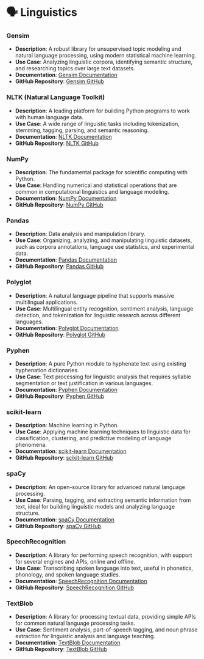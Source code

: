# 🗣️ Linguistics

### Gensim

* **Description**: A robust library for unsupervised topic modeling and natural language processing, using modern statistical machine learning.
* **Use Case**: Analyzing linguistic corpora, identifying semantic structure, and researching topics over large text datasets.
* **Documentation**: [Gensim Documentation](https://radimrehurek.com/gensim/)
* **GitHub Repository**: [Gensim GitHub](https://github.com/RaRe-Technologies/gensim)

### NLTK (Natural Language Toolkit)

* **Description**: A leading platform for building Python programs to work with human language data.
* **Use Case**: A wide range of linguistic tasks including tokenization, stemming, tagging, parsing, and semantic reasoning.
* **Documentation**: [NLTK Documentation](https://www.nltk.org/)
* **GitHub Repository**: [NLTK GitHub](https://github.com/nltk/nltk)

### NumPy

* **Description**: The fundamental package for scientific computing with Python.
* **Use Case**: Handling numerical and statistical operations that are common in computational linguistics and language modeling.
* **Documentation**: [NumPy Documentation](https://numpy.org/doc/)
* **GitHub Repository**: [NumPy GitHub](https://github.com/numpy/numpy)

### Pandas

* **Description**: Data analysis and manipulation library.
* **Use Case**: Organizing, analyzing, and manipulating linguistic datasets, such as corpora annotations, language use statistics, and experimental data.
* **Documentation**: [Pandas Documentation](https://pandas.pydata.org/)
* **GitHub Repository**: [Pandas GitHub](https://github.com/pandas-dev/pandas)

### Polyglot

* **Description**: A natural language pipeline that supports massive multilingual applications.
* **Use Case**: Multilingual entity recognition, sentiment analysis, language detection, and tokenization for linguistic research across different languages.
* **Documentation**: [Polyglot Documentation](https://polyglot.readthedocs.io/en/latest/)
* **GitHub Repository**: [Polyglot GitHub](https://github.com/aboSamoor/polyglot)

### Pyphen

* **Description**: A pure Python module to hyphenate text using existing hyphenation dictionaries.
* **Use Case**: Text processing for linguistic analysis that requires syllable segmentation or text justification in various languages.
* **Documentation**: [Pyphen Documentation](https://pyphen.org/)
* **GitHub Repository**: [Pyphen GitHub](https://github.com/Kozea/Pyphen)

### scikit-learn

* **Description**: Machine learning in Python.
* **Use Case**: Applying machine learning techniques to linguistic data for classification, clustering, and predictive modeling of language phenomena.
* **Documentation**: [scikit-learn Documentation](https://scikit-learn.org/stable/)
* **GitHub Repository**: [scikit-learn GitHub](https://github.com/scikit-learn/scikit-learn)

### spaCy

* **Description**: An open-source library for advanced natural language processing.
* **Use Case**: Parsing, tagging, and extracting semantic information from text, ideal for building linguistic models and analyzing language structure.
* **Documentation**: [spaCy Documentation](https://spacy.io/)
* **GitHub Repository**: [spaCy GitHub](https://github.com/explosion/spaCy)

### SpeechRecognition

* **Description**: A library for performing speech recognition, with support for several engines and APIs, online and offline.
* **Use Case**: Transcribing spoken language into text, useful in phonetics, phonology, and spoken language studies.
* **Documentation**: [SpeechRecognition Documentation](https://pypi.org/project/SpeechRecognition/)
* **GitHub Repository**: [SpeechRecognition GitHub](https://github.com/Uberi/speech\_recognition)

### TextBlob

* **Description**: A library for processing textual data, providing simple APIs for common natural language processing tasks.
* **Use Case**: Sentiment analysis, part-of-speech tagging, and noun phrase extraction for linguistic analysis and language teaching.
* **Documentation**: [TextBlob Documentation](https://textblob.readthedocs.io/en/dev/)
* **GitHub Repository**: [TextBlob GitHub](https://github.com/sloria/TextBlob)

